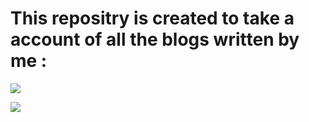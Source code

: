 # This repositry is created to take a account of all the blogs written by me :

![](https://www.c-sharpcorner.com/blogs/creating-an-azure-web-app-and-enabling-security-authentication2)

![](https://www.c-sharpcorner.com/blogs/connecting-microsoft-azure-database-with-net-application2)
